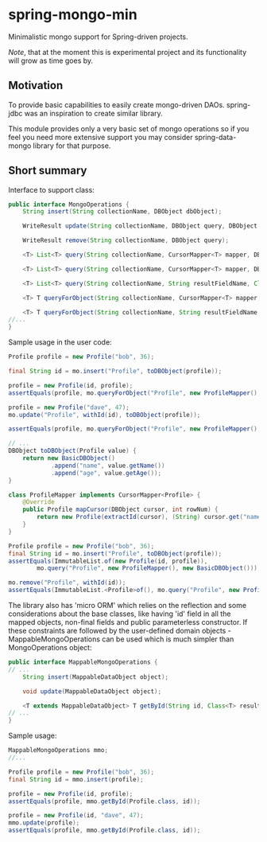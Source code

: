spring-mongo-min
================

Minimalistic mongo support for Spring-driven projects.

*Note*, that at the moment this is experimental project and its functionality will grow as time goes by.

## Motivation

To provide basic capabilities to easily create mongo-driven DAOs.
spring-jdbc was an inspiration to create similar library.

This module provides only a very basic set of mongo operations so if you feel you need more extensive support you
may consider spring-data-mongo library for that purpose.

## Short summary

Interface to support class:

```java
public interface MongoOperations {
    String insert(String collectionName, DBObject dbObject);

    WriteResult update(String collectionName, DBObject query, DBObject dbObject);

    WriteResult remove(String collectionName, DBObject query);

    <T> List<T> query(String collectionName, CursorMapper<T> mapper, DBObject query);

    <T> List<T> query(String collectionName, CursorMapper<T> mapper, DBObject query, DBObject orderBy);

    <T> List<T> query(String collectionName, String resultFieldName, Class<T> resultClass, DBObject query, DBObject orderBy);

    <T> T queryForObject(String collectionName, CursorMapper<T> mapper, DBObject queryObject);

    <T> T queryForObject(String collectionName, String resultFieldName, Class<T> resultClass, DBObject query);
//...
}
```

Sample usage in the user code:

```java
Profile profile = new Profile("bob", 36);

final String id = mo.insert("Profile", toDBObject(profile));

profile = new Profile(id, profile);
assertEquals(profile, mo.queryForObject("Profile", new ProfileMapper(), withId(id)));

profile = new Profile("dave", 47);
mo.update("Profile", withId(id), toDBObject(profile));

assertEquals(profile, mo.queryForObject("Profile", new ProfileMapper(), withId(id)));

// ...
DBObject toDBObject(Profile value) {
    return new BasicDBObject()
            .append("name", value.getName())
            .append("age", value.getAge());
}

class ProfileMapper implements CursorMapper<Profile> {
    @Override
    public Profile mapCursor(DBObject cursor, int rowNum) {
        return new Profile(extractId(cursor), (String) cursor.get("name"), (Integer) cursor.get("age"));
    }
}
```

```java
Profile profile = new Profile("bob", 36);
final String id = mo.insert("Profile", toDBObject(profile));
assertEquals(ImmutableList.of(new Profile(id, profile)),
        mo.query("Profile", new ProfileMapper(), new BasicDBObject()));

mo.remove("Profile", withId(id));
assertEquals(ImmutableList.<Profile>of(), mo.query("Profile", new ProfileMapper(), new BasicDBObject()));
```

The library also has 'micro ORM' which relies on the reflection and some considerations about the base classes, like
having 'id' field in all the mapped objects, non-final fields and public parameterless constructor.
If these constraints are followed by the user-defined domain objects - MappableMongoOperations can be used which is much
simpler than MongoOperations object:

```java
public interface MappableMongoOperations {
// ...
    String insert(MappableDataObject object);

    void update(MappableDataObject object);

    <T extends MappableDataObject> T getById(String id, Class<T> resultClass);
// ...
}
```

Sample usage:

```java
MappableMongoOperations mmo;
//...

Profile profile = new Profile("bob", 36);
final String id = mmo.insert(profile);

profile = new Profile(id, profile);
assertEquals(profile, mmo.getById(Profile.class, id));

profile = new Profile(id, "dave", 47);
mmo.update(profile);
assertEquals(profile, mmo.getById(Profile.class, id));
```
